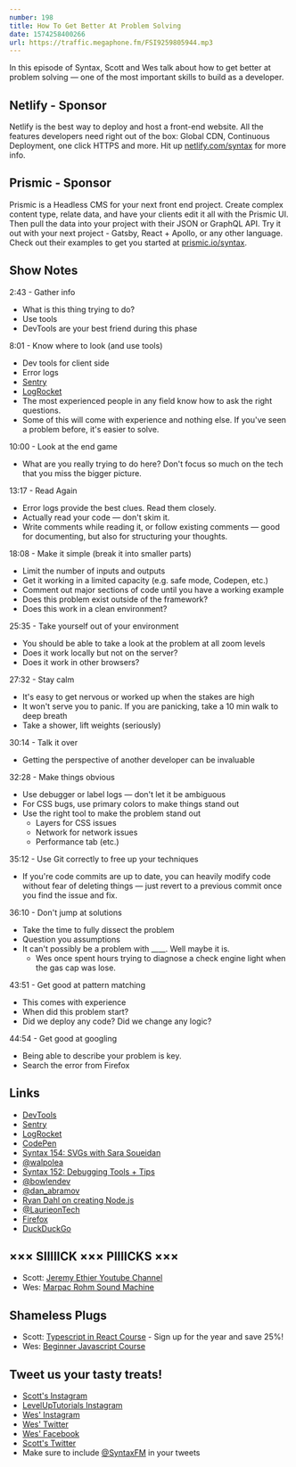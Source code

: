 ```yaml
---
number: 198
title: How To Get Better At Problem Solving
date: 1574258400266
url: https://traffic.megaphone.fm/FSI9259805944.mp3
---
```


In this episode of Syntax, Scott and Wes talk about how to get better at problem solving — one of the most important skills to build as a developer.

## Netlify - Sponsor
Netlify is the best way to deploy and host a front-end website. All the features developers need right out of the box: Global CDN, Continuous Deployment, one click HTTPS and more. Hit up [netlify.com/syntax](https://netlify.com/syntax) for more info.

## Prismic - Sponsor
Prismic is a Headless CMS for your next front end project. Create complex content type, relate data, and have your clients edit it all with the Prismic UI. Then pull the data into your project with their JSON or GraphQL API. Try it out with your next project - Gatsby, React + Apollo, or any other language. Check out their examples to get you started at [prismic.io/syntax](https://prismic.io/syntax). 

## Show Notes

2:43 - Gather info

* What is this thing trying to do? 
* Use tools
* DevTools are your best friend during this phase

8:01 - Know where to look (and use tools)

* Dev tools for client side
* Error logs
* [Sentry](https://sentry.io/)
* [LogRocket](https://logrocket.com/syntax)
* The most experienced people in any field know how to ask the right questions.
* Some of this will come with experience and nothing else. If you've seen a problem before, it's easier to solve.

10:00 - Look at the end game

* What are you really trying to do here? Don't focus so much on the tech that you miss the bigger picture. 

13:17 - Read Again

* Error logs provide the best clues. Read them closely.
* Actually read your code — don't skim it.
* Write comments while reading it, or follow existing comments — good for documenting, but also for structuring your thoughts.

18:08 - Make it simple (break it into smaller parts)

* Limit the number of inputs and outputs
* Get it working in a limited capacity (e.g. safe mode, Codepen, etc.)
* Comment out major sections of code until you have a working example
* Does this problem exist outside of the framework?
* Does this work in a clean environment?

25:35 - Take yourself out of your environment

* You should be able to take a look at the problem at all zoom levels
* Does it work locally but not on the server?
* Does it work in other browsers?

27:32 - Stay calm

* It's easy to get nervous or worked up when the stakes are high
* It won't serve you to panic. If you are panicking, take a 10 min walk to deep breath
* Take a shower, lift weights (seriously)

30:14 - Talk it over

* Getting the perspective of another developer can be invaluable

32:28 - Make things obvious

* Use debugger or label logs — don't let it be ambiguous
* For CSS bugs, use primary colors to make things stand out
* Use the right tool to make the problem stand out
  * Layers for CSS issues
  * Network for network issues
  * Performance tab (etc.)

35:12 - Use Git correctly to free up your techniques

* If you're code commits are up to date, you can heavily modify code without fear of deleting things — just revert to a previous commit once you find the issue and fix.

36:10 - Don't jump at solutions

* Take the time to fully dissect the problem
* Question you assumptions
* It can't possibly be a problem with ____. Well maybe it is.
  * Wes once spent hours trying to diagnose a check engine light when the gas cap was lose.

43:51 - Get good at pattern matching

* This comes with experience
* When did this problem start? 
* Did we deploy any code? Did we change any logic? 

44:54 - Get good at googling

* Being able to describe your problem is key.
* Search the error from Firefox

## Links
* [DevTools](https://developers.google.com/web/tools/chrome-devtools)
* [Sentry](https://sentry.io/)
* [LogRocket](https://logrocket.com/syntax)
* [CodePen](https://codepen.io/)
* [Syntax 154: SVGs with Sara Soueidan](https://syntax.fm/show/154/svgs-with-sara-soueidan)
* [@walpolea](https://twitter.com/walpolea)
* [Syntax 152: Debugging Tools + Tips](https://syntax.fm/show/152/debugging-tools-tips)
* [@bowlendev](https://twitter.com/bowlendev)
* [@dan_abramov](https://twitter.com/dan_abramov)
* [Ryan Dahl on creating Node.js](https://youtu.be/EeYvFl7li9E)
* [@LaurieonTech](https://twitter.com/LaurieonTech)
* [Firefox](https://www.mozilla.org/)
* [DuckDuckGo](https://duckduckgo.com/)

## ××× SIIIIICK ××× PIIIICKS ×××
* Scott: [Jeremy Ethier Youtube Channel](https://www.youtube.com/channel/UCERm5yFZ1SptUEU4wZ2vJvw)
* Wes: [Marpac Rohm Sound Machine](https://amzn.to/2Ncp1rw)

## Shameless Plugs
* Scott: [Typescript in React Course](https://www.leveluptutorials.com/pro) - Sign up for the year and save 25%!
* Wes: [Beginner Javascript Course](https://beginnerjavascript.com)

## Tweet us your tasty treats!
* [Scott's Instagram](https://www.instagram.com/stolinski/)
* [LevelUpTutorials Instagram](https://www.instagram.com/LevelUpTutorials/)
* [Wes' Instagram](https://www.instagram.com/wesbos/)
* [Wes' Twitter](https://twitter.com/wesbos)
* [Wes' Facebook](https://www.facebook.com/wesbos.developer)
* [Scott's Twitter](https://twitter.com/stolinski)
* Make sure to include [@SyntaxFM](https://twitter.com/SyntaxFM) in your tweets